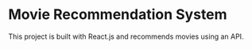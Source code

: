 # Movie Recommendation System

This project is built with React.js and recommends movies using an API.
